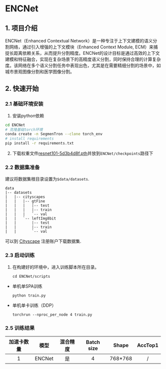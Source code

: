 # ENCNet
## 1. 项目介绍

ENCNet（Enhanced Contextual Network）是一种专注于上下文建模的语义分割网络，通过引入增强的上下文模块（Enhanced Context Module, ECM）来捕捉长距离依赖关系，从而提升分割精度。ENCNet的设计目标是通过高效的上下文建模和特征融合，实现在复杂场景下的高精度语义分割，同时保持合理的计算复杂度。该网络在多个语义分割任务中表现出色，尤其是在需要精细分割的场景中，如城市景观图像分割和医学图像分割。


## 2. 快速开始

### 2.1 基础环境安装
1. 安装python依赖
``` bash
cd ENCNet
# 克隆基础torch环境
conda create -n SegmenTron --clone torch_env
# install requirements
pip install -r requirements.txt
```
2. 下载权重文件[resnet101-5d3b4d8f.pth](https://download.pytorch.org/models/resnet101-5d3b4d8f.pth)并放到`ENCNet/checkpoints`路径下

### 2.2 数据集准备

建议将数据集根目录设置为`$data/datasets`.
```
data
|-- datasets
|   |-- cityscapes
|   |   |-- gtFine
|   |   |   |-- test
|   |   |   |-- train
|   |   |   `-- val
|   |   `-- leftImg8bit
|   |       |-- test
|   |       |-- train
|   |       `-- val

```
可以到 [Cityscape](https://www.cityscapes-dataset.com) 注册账户下载数据集.

### 2.3 启动训练
1. 在构建好的环境中，进入训练脚本所在目录。
    ```
    cd ENCNet/scripts
    ```

- 单机单SPA训练
    ```
    python train.py
    ```
- 单机单卡训练（DDP）
    ```
    torchrun --nproc_per_node 4 train.py
    ```


### 2.5 训练结果


|加速卡数量  |模型 | 混合精度 |Batch size|Shape| AccTop1|
|:-:|:-:|:-:|:-:|:-:|:-:|
|1| ENCNet|是|4|768*768| / |